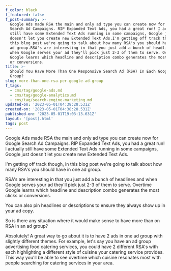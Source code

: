 ```yaml
---
f_color: black
f_featured: false
f_post-summary: >-
  Google Ads made RSA the main and only ad type you can create now for Google
  Search Ad Campaigns. RIP Expanded Text Ads, you had a great run! I actually
  still have some Extended Text Ads running in some campaigns, Google just
  doesn't let you create new Extended Text Ads.I'm getting off track though, in
  this blog post we're going to talk about how many RSA's you should have in one
  ad group.RSA's are interesting in that you just add a bunch of headlines and
  when Google serves your ad they'll pick just 2-3 of them to serve. Overtime
  Google learns which headline and description combo generates the most clicks
  or conversions.
title: >-
  Should You Have More Than One Responsive Search Ad (RSA) In Each Google Ad
  Group?
slug: more-than-one-rsa-per-google-ad-group
f_tags:
  - cms/tag/google-ads.md
  - cms/tag/google-analytics.md
  - cms/tag/search-engine-marketing.md
updated-on: '2023-05-01T04:38:28.531Z'
created-on: '2023-05-01T04:38:28.531Z'
published-on: '2023-05-01T19:03:13.631Z'
layout: '[post].html'
tags: post
---
```


Google Ads made RSA the main and only ad type you can create now for Google Search Ad Campaigns. RIP Expanded Text Ads, you had a great run! I actually still have some Extended Text Ads running in some campaigns, Google just doesn't let you create new Extended Text Ads.

I'm getting off track though, in this blog post we're going to talk about how many RSA's you should have in one ad group.

RSA's are interesting in that you just add a bunch of headlines and when Google serves your ad they'll pick just 2-3 of them to serve. Overtime Google learns which headline and description combo generates the most clicks or conversions.

You can also pin headlines or descriptions to ensure they always show up in your ad copy.

So is there any situation where it would make sense to have more than on RSA in an ad group?

Absolutely! A great way to go about it is to have 2 ads in one ad group with slightly different themes. For example, let's say you have an ad group advertising food catering services, you could have 2 different RSA's with each highlighting a different style of cuisine your catering service provides. This way you'll be able to see overtime which cuisine resonates most with people searching for catering services in your area.
